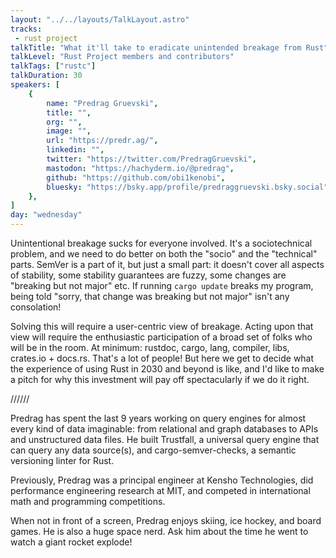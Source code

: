 ```yaml
---
layout: "../../layouts/TalkLayout.astro"
tracks:
 - rust project
talkTitle: "What it'll take to eradicate unintended breakage from Rust"
talkLevel: "Rust Project members and contributors"
talkTags: ["rustc"]
talkDuration: 30
speakers: [
    {
        name: "Predrag Gruevski",
        title: "",
        org: "",
        image: "",
        url: "https://predr.ag/",
        linkedin: "",
        twitter: "https://twitter.com/PredragGruevski",
        mastodon: "https://hachyderm.io/@predrag",
        github: "https://github.com/obi1kenobi",
        bluesky: "https://bsky.app/profile/predraggruevski.bsky.social",
    },
]
day: "wednesday"
---
```


Unintentional breakage sucks for everyone involved. It's a sociotechnical
problem, and we need to do better on both the "socio" and the "technical"
parts. SemVer is a part of it, but just a small part: it doesn't cover
all aspects of stability, some stability guarantees are fuzzy, some changes are
"breaking but not major" etc. If running `cargo update` breaks my program, being
told "sorry, that change was breaking but not major" isn't any consolation!

Solving this will require a user-centric view of breakage. Acting upon that
view will require the enthusiastic participation of a broad set of folks who
will be in the room. At minimum: rustdoc, cargo, lang, compiler, libs,
crates.io + docs.rs. That's a lot of people! But here we get to decide what the
experience of using Rust in 2030 and beyond is like, and I'd like to make a
pitch for why this investment will pay off spectacularly if we do it right.

////// <!-- sepatator between abstract and bio -->

Predrag has spent the last 9 years working on query engines for almost every
kind of data imaginable: from relational and graph databases to APIs and
unstructured data files. He built Trustfall, a universal query engine that can
query any data source(s), and cargo-semver-checks, a semantic versioning linter
for Rust.

Previously, Predrag was a principal engineer at Kensho Technologies, did
performance engineering research at MIT, and competed in international math and
programming competitions.

When not in front of a screen, Predrag enjoys skiing, ice hockey, and board
games. He is also a huge space nerd. Ask him about the time he went to watch a
giant rocket explode!

